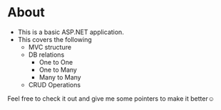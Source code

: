 # About

- This is a basic ASP.NET application.
- This covers the following
  - MVC structure
  - DB relations
    - One to One
    - One to Many
    - Many to Many
  - CRUD Operations

 Feel free to check it out and give me some pointers to make it better☺️
